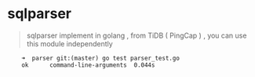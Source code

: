 # sqlparser

> sqlparser implement in golang , from TiDB ( PingCap ) , you can use this module independently

        
        ➜  parser git:(master) go test parser_test.go 
        ok  	command-line-arguments	0.044s

